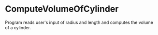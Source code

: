 # ComputeVolumeOfCylinder
Program reads user's input of radius and length and computes the volume of a cylinder.
